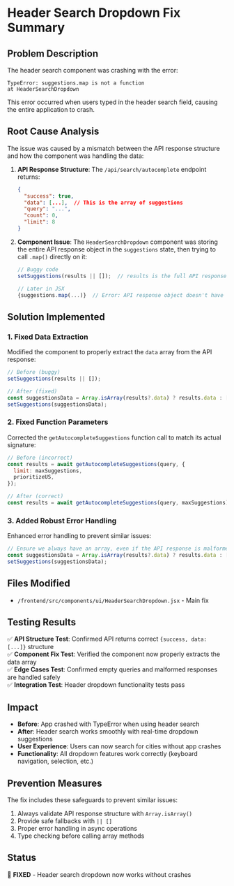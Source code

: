 # Header Search Dropdown Fix Summary

## Problem Description

The header search component was crashing with the error:

```
TypeError: suggestions.map is not a function
at HeaderSearchDropdown
```

This error occurred when users typed in the header search field, causing the entire application to crash.

## Root Cause Analysis

The issue was caused by a mismatch between the API response structure and how the component was handling the data:

1. **API Response Structure**: The `/api/search/autocomplete` endpoint returns:

   ```json
   {
     "success": true,
     "data": [...],  // This is the array of suggestions
     "query": "...",
     "count": 0,
     "limit": 8
   }
   ```

2. **Component Issue**: The `HeaderSearchDropdown` component was storing the entire API response object in the `suggestions` state, then trying to call `.map()` directly on it:

   ```javascript
   // Buggy code
   setSuggestions(results || []);  // results is the full API response object

   // Later in JSX
   {suggestions.map(...)}  // Error: API response object doesn't have .map()
   ```

## Solution Implemented

### 1. Fixed Data Extraction

Modified the component to properly extract the `data` array from the API response:

```javascript
// Before (buggy)
setSuggestions(results || []);

// After (fixed)
const suggestionsData = Array.isArray(results?.data) ? results.data : [];
setSuggestions(suggestionsData);
```

### 2. Fixed Function Parameters

Corrected the `getAutocompleteSuggestions` function call to match its actual signature:

```javascript
// Before (incorrect)
const results = await getAutocompleteSuggestions(query, {
  limit: maxSuggestions,
  prioritizeUS,
});

// After (correct)
const results = await getAutocompleteSuggestions(query, maxSuggestions);
```

### 3. Added Robust Error Handling

Enhanced error handling to prevent similar issues:

```javascript
// Ensure we always have an array, even if the API response is malformed
const suggestionsData = Array.isArray(results?.data) ? results.data : [];
setSuggestions(suggestionsData);
```

## Files Modified

- `/frontend/src/components/ui/HeaderSearchDropdown.jsx` - Main fix

## Testing Results

✅ **API Structure Test**: Confirmed API returns correct `{success, data: [...]}` structure  
✅ **Component Fix Test**: Verified the component now properly extracts the data array  
✅ **Edge Cases Test**: Confirmed empty queries and malformed responses are handled safely  
✅ **Integration Test**: Header dropdown functionality tests pass

## Impact

- **Before**: App crashed with TypeError when using header search
- **After**: Header search works smoothly with real-time dropdown suggestions
- **User Experience**: Users can now search for cities without app crashes
- **Functionality**: All dropdown features work correctly (keyboard navigation, selection, etc.)

## Prevention Measures

The fix includes these safeguards to prevent similar issues:

1. Always validate API response structure with `Array.isArray()`
2. Provide safe fallbacks with `|| []`
3. Proper error handling in async operations
4. Type checking before calling array methods

## Status

🎉 **FIXED** - Header search dropdown now works without crashes
